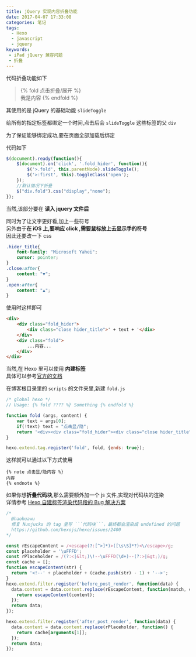 ```yaml
---
title: jQuery 实现内容折叠功能
date: 2017-04-07 17:33:08
categories: 笔记
tags:
  - Hexo
  - javascript
  - jquery
keywords:
 - iPad jQuery 兼容问题
 - 折叠
---
```


代码折叠功能如下

> {% fold 点击折叠/展开 %}  
我是内容
{% endfold %}
  

<!--more-->

其使用的是 jQuery 的基础功能 `slideToggle`  

给所有的指定标签都绑定一个时间,点击后会 `slideToggle` 这些标签的父 `div`  

为了保证能够绑定成功,要在页面全部加载后绑定  

代码如下  
```js
$(document).ready(function(){
    $(document).on('click', '.fold_hider', function(){
        $('>.fold', this.parentNode).slideToggle();
        $('>:first', this).toggleClass('open');
    });
    //默认情况下折叠
    $("div.fold").css("display","none");
});
```

当然,该部分要在 **读入 jquery 文件后**  

同时为了让文字更好看,加上一些符号  
另外由于**在 iOS 上,要响应 click ,需要鼠标放上去显示手的符号**  
因此还要改一下 css  

```css
.hider_title{
    font-family: "Microsoft Yahei";
    cursor: pointer;
}
.close:after{
    content: "▼";
}
.open:after{
    content: "▲";
}
```

使用时这样即可
```HTML
<div>
    <div class="fold_hider">
        <div class="close hider_title">' + text + '</div>
    </div>
    <div class="fold">
        ...内容...
    </div>
</div>
```

当然,在 Hexo 里可以使用 **内建标签**  
具体可以参考[官方的文档](https://hexo.io/zh-cn/api/tag.html)  

在博客根目录里的 `scripts` 的文件夹里,新建 `fold.js`  
```js fold.js https://github.com/OhYee/ACM.github.io/blob/master/Blog/scripts/fold.js
/* global hexo */
// Usage: {% fold ???? %} Something {% endfold %}

function fold (args, content) {
    var text = args[0];
    if(!text) text = "点击显/隐";
    return '<div><div class="fold_hider"><div class="close hider_title">' + text + '</div></div><div class="fold">\n' + hexo.render.renderSync({text: content, engine: 'markdown'}) + '\n</div></div>';
}

hexo.extend.tag.register('fold', fold, {ends: true});
```

这样就可以通过以下方式使用  
```ejs
{% note 点击显/隐内容 %}
内容
{% endnote %}
```

如果你想**折叠代码块**,那么需要额外加一个 js 文件,实现对代码块的渲染  
详情参考 [Hexo 自建标签渲染代码段的 Bug 解决方案](/post/Note/hexo_tag.html)   

```js tags.js https://github.com/OhYee/ACM.github.io/blob/master/Blog/scripts/tags.js
/*
  @haohuawu
  修复 Nunjucks 的 tag 里写 ```代码块```，最终都会渲染成 undefined 的问题
  https://github.com/hexojs/hexo/issues/2400
*/

const rEscapeContent = /<escape(?:[^>]*)>([\s\S]*?)<\/escape>/g;
const placeholder = '\uFFFD';
const rPlaceholder = /(?:<|&lt;)\!--\uFFFD(\d+)--(?:>|&gt;)/g;
const cache = [];
function escapeContent(str) {
  return '<!--' + placeholder + (cache.push(str) - 1) + '-->';
}
hexo.extend.filter.register('before_post_render', function(data) {
  data.content = data.content.replace(rEscapeContent, function(match, content) {
    return escapeContent(content);
  });
  return data;
});

hexo.extend.filter.register('after_post_render', function(data) {
  data.content = data.content.replace(rPlaceholder, function() {
    return cache[arguments[1]];
  });
  return data;
});
```